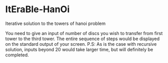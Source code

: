 # ItEraBle-HanOi
Iterative solution to the towers of hanoi problem

You need to give an input of number of discs you wish to transfer from first tower to the third tower.
The entire sequence of steps would be displayed on the standard output of your screen.
P.S: As is the case with recursive solution, inputs beyond 20 would take larger time, but will definitely be completed.
